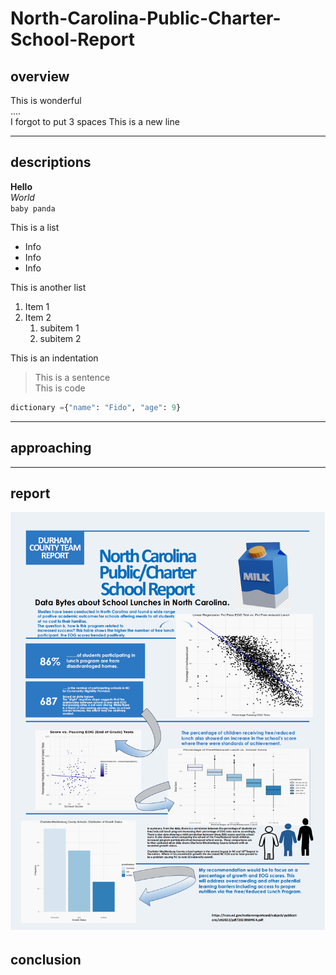 # North-Carolina-Public-Charter-School-Report
## overview   
This is wonderful   
....   
I forgot to put 3 spaces
This is a new line   

---   

## descriptions   
**Hello**   
*World*   
`baby panda`   
   
This is a list   
* Info   
* Info   
* Info
   
This is another list   
1. Item 1   
2. Item 2
   1. subitem 1
   2. subitem 2
      
This is an indentation   
> This is a sentence   
This is code   
```python   
dictionary ={"name": "Fido", "age": 9}   
```   
---   
## approaching   
---
## report   
![my report picture](./Report.png)   
## conclusion 
